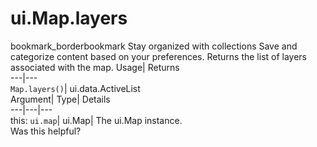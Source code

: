  
#  ui.Map.layers 
bookmark_borderbookmark Stay organized with collections  Save and categorize content based on your preferences.
Returns the list of layers associated with the map. 
Usage| Returns  
---|---  
`Map.layers()`| ui.data.ActiveList  
Argument| Type| Details  
---|---|---  
this: `ui.map`| ui.Map| The ui.Map instance.  
Was this helpful?
